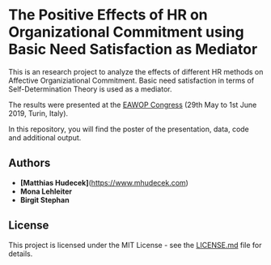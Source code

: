 # The Positive Effects of HR on Organizational Commitment using Basic Need Satisfaction as Mediator

This is an research project to analyze the effects of different HR methods on Affective Organiziational Commitment. Basic need satisfaction in terms of Self-Determination Theory is used as a mediator. 

The results were presented at the [EAWOP Congress](http://eawop2019.org) (29th May to 1st June 2019, Turin, Italy). 

In this repository, you will find the poster of the presentation, data, code and additional output.

## Authors

* **[Matthias Hudecek]**(https://www.mhudecek.com)
* **Mona Lehleiter**
* **Birgit Stephan**

## License

This project is licensed under the MIT License - see the [LICENSE.md](LICENSE.md) file for details.

